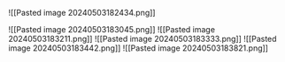 
![[Pasted image 20240503182434.png]]

![[Pasted image 20240503183045.png]]
![[Pasted image 20240503183211.png]]
![[Pasted image 20240503183333.png]]
![[Pasted image 20240503183442.png]]
![[Pasted image 20240503183821.png]]
